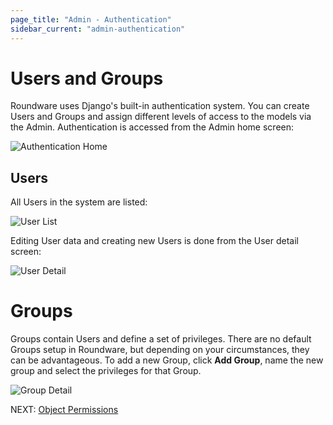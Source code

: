 ```yaml
---
page_title: "Admin - Authentication"
sidebar_current: "admin-authentication"
---
```


# Users and Groups

<!-- <div class="alert alert-block alert-info">
    <p>
        <strong>DEFINITION:</strong> The highest level of segmentation/grouping for all RW data.  One RW instance can run many projects simultaneously, governed by CPU, bandwidth and memory resources. Typically clients, mobile or web, are project-specific.
    </p>
</div> -->

Roundware uses Django's built-in authentication system.  You can create Users and Groups and assign different levels
of access to the models via the Admin.  Authentication is accessed from the Admin home screen:

![Authentication Home](../docimg/admin/home-notifications.png)

## Users

All Users in the system are listed:

![User List](../docimg/admin/user-list.png)

Editing User data and creating new Users is done from the User detail screen:

![User Detail](../docimg/admin/user-detail.png)

# Groups

Groups contain Users and define a set of privileges.  There are no default Groups setup in Roundware,
but depending on your circumstances, they can be advantageous.  To add a new Group, click **Add Group**,
name the new group and select the privileges for that Group.

![Group Detail](../docimg/admin/group-detail.png)

NEXT: [Object Permissions](permissions.html)
